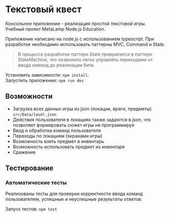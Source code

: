 # Текстовый квест

Консольное приложение - реализация простой текстовой игры. Учебный проект MetaLamp Node.js Education.

Приложение написано на node.js с использованием typescript. При разработке необходимо использовать паттерны MVC, Command и State. 

>В процессе разработки паттерн State превратился в паттерн StateMachine, что позволило легко управлять переходами от ввода команд до реализации битв. 

Установить зависимости: `npm install`.<br>
Запустить приложение: `npm run dev`

## Возможности ##
* Загрузка всех данных игры из json (локации, враги, предметы) `src/Data/level.json`
* Действия пользователя в локациях также задаются в json, что позволяет формировать сюжет игры не программируя
* Ввод и обработка команд пользователя
* Переходы по локациям (экранами игры)
* Возможность взять предмет в инвентарь
* Возможность использовать предмет из инвентаря
* Сражение

## Тестирование ##

### Автоматические тесты ###
Реализованы тесты для проверки корректности ввода команд пользователем, успешные и неуспешные результаты ответов.

Запуск тестов: `npm test`
